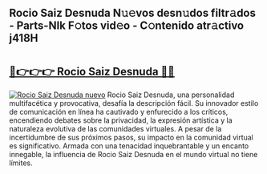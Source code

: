 ## Rocio Saiz Desnuda N𝚞𝚎vos desn𝚞dos filtr𝚊dos - Parts-NIk F𝚘tos vid𝚎o - C𝚘ntenido atr𝚊ctivo j418H

# <h2><a href="http://mb0hbim.tromn.icu/?c=Rocio+Saiz+Desnuda">🔗👉👉👉 Rocio Saiz Desnuda 🔗🔗</a></h2>

[![Rocio Saiz Desnuda nuevo](https://i.imgur.com/pEAQMta.gif)](http://mb0hbim.tromn.icu/?c=Rocio+Saiz+Desnuda)
Rocio Saiz Desnuda, una personalidad multifacética y provocativa, desafía la descripción fácil. Su innovador estilo de comunicación en línea ha cautivado y enfurecido a los críticos, encendiendo debates sobre la privacidad, la expresión artística y la naturaleza evolutiva de las comunidades virtuales. A pesar de la incertidumbre de sus próximos pasos, su impacto en la comunidad virtual es significativo. Armada con una tenacidad inquebrantable y un encanto innegable, la influencia de Rocio Saiz Desnuda en el mundo virtual no tiene límites.
